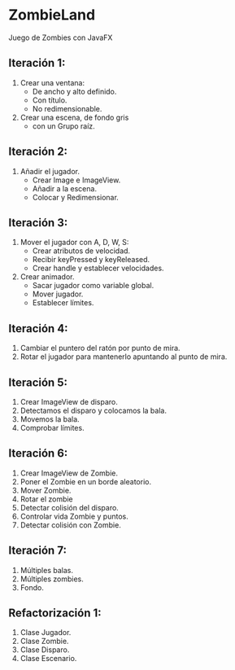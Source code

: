 # ZombieLand
Juego de Zombies con JavaFX

## Iteración 1:
1. Crear una ventana:
	* De ancho y alto definido.
	* Con título.
	* No redimensionable.
2. Crear una escena, de fondo gris
	* con un Grupo raíz.
	
## Iteración 2:
1. Añadir el jugador.
	* Crear Image e ImageView.
	* Añadir a la escena.
	* Colocar y Redimensionar. 
	
## Iteración 3:
1. Mover el jugador con A, D, W, S:
	* Crear atributos de velocidad.
	* Recibir keyPressed y keyReleased.
	* Crear handle y establecer velocidades.
2. Crear animador.
	* Sacar jugador como variable global.
	* Mover jugador.
	* Establecer límites.

## Iteración 4:
1. Cambiar el puntero del ratón por punto de mira.
2. Rotar el jugador para mantenerlo apuntando al punto de mira.

## Iteración 5:
1. Crear ImageView de disparo.
2. Detectamos el disparo y colocamos la bala.
3. Movemos la bala.
4. Comprobar límites.

## Iteración 6:
1. Crear ImageView de Zombie.
2. Poner el Zombie en un borde aleatorio.
3. Mover Zombie.
4. Rotar el zombie
5. Detectar colisión del disparo.
6. Controlar vida Zombie y puntos.
7. Detectar colisión con Zombie.

## Iteración 7:
1. Múltiples balas.
2. Múltiples zombies.
3. Fondo.

## Refactorización 1:
1. Clase Jugador.
2. Clase Zombie.
3. Clase Disparo.
4. Clase Escenario.






